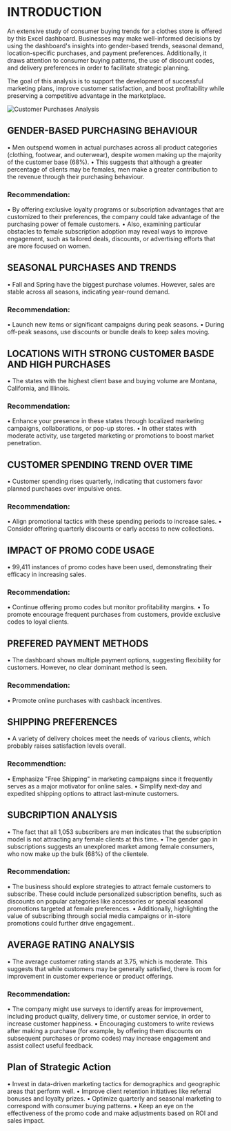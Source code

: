 # INTRODUCTION
An extensive study of consumer buying trends for a clothes store is offered by this Excel dashboard. 
Businesses may make well-informed decisions by using the dashboard's insights into gender-based trends, seasonal demand, location-specific purchases, and payment preferences.
Additionally, it draws attention to consumer buying patterns, the use of discount codes, and delivery preferences in order to facilitate strategic planning.  

The goal of this analysis is to support the development of successful marketing plans, improve customer satisfaction, and boost profitability while preserving a competitive advantage in the marketplace.


![Customer Purchases Analysis](https://github.com/user-attachments/assets/7df1b3f9-3bdf-499e-929a-f44b2ce6e97c)

## GENDER-BASED PURCHASING BEHAVIOUR
• Men outspend women in actual purchases across all product categories (clothing, footwear, and outerwear), despite women making up the majority of the customer base (68%). 
• This suggests that although a greater percentage of clients may be females, men make a greater contribution to the revenue through their purchasing behaviour.

### Recommendation:
• By offering exclusive loyalty programs or subscription advantages that are customized to their preferences, the company could take advantage of the purchasing power of female customers. 
• Also, examining particular obstacles to female subscription adoption may reveal ways to improve engagement, such as tailored deals, discounts, or advertising efforts that are more focused on women.


## SEASONAL PURCHASES AND TRENDS
• Fall and Spring have the biggest purchase volumes. However, sales are stable across all seasons, indicating year-round demand.

### Recommendation: 
• Launch new items or significant campaigns during peak seasons. 
• During off-peak seasons, use discounts or bundle deals to keep sales moving.


## LOCATIONS WITH STRONG CUSTOMER BASDE AND HIGH PURCHASES
• The states with the highest client base and buying volume are Montana, California, and Illinois.

### Recommendation: 
• Enhance your presence in these states through localized marketing campaigns, collaborations, or pop-up stores. 
• In other states with moderate activity, use targeted marketing or promotions to boost market penetration.


## CUSTOMER SPENDING TREND OVER TIME
• Customer spending rises quarterly, indicating that customers favor planned purchases over impulsive ones.

### Recommendation:
• Align promotional tactics with these spending periods to increase sales. 
• Consider offering quarterly discounts or early access to new collections.


## IMPACT OF PROMO CODE USAGE
• 99,411 instances of promo codes have been used, demonstrating their efficacy in increasing sales.

### Recommendation:
• Continue offering promo codes but monitor profitability margins.
• To promote encourage frequent purchases from customers, provide exclusive codes to loyal clients.


## PREFERED PAYMENT METHODS
•	The dashboard shows multiple payment options, suggesting flexibility for customers. However, no clear dominant method is seen.

### Recommendation:
• Promote online purchases with cashback incentives.


## SHIPPING PREFERENCES
• A variety of delivery choices meet the needs of various clients, which probably raises satisfaction levels overall.

### Recommendtion: 
• Emphasize "Free Shipping" in marketing campaigns since it frequently serves as a major motivator for online sales. 
• Simplify next-day and expedited shipping options to attract last-minute customers.


## SUBCRIPTION ANALYSIS
• The fact that all 1,053 subscribers are men indicates that the subscription model is not attracting any female clients at this time. 
• The gender gap in subscriptions suggests an unexplored market among female consumers, who now make up the bulk (68%) of the clientele.

### Recommendation:
• The business should explore strategies to attract female customers to subscribe. These could include personalized subscription benefits, such as discounts on popular categories like accessories or special seasonal promotions targeted at female preferences. 
• Additionally, highlighting the value of subscribing through social media campaigns or in-store promotions could further drive engagement..


## AVERAGE RATING ANALYSIS
• The average customer rating stands at 3.75, which is moderate. This suggests that while customers may be generally satisfied, there is room for improvement in customer experience or product offerings.

### Recommendation:
• The company might use surveys to identify areas for improvement, including product quality, delivery time, or customer service, in order to increase customer happiness. 
• Encouraging customers to write reviews after making a purchase (for example, by offering them discounts on subsequent purchases or promo codes) may increase engagement and assist collect useful feedback.



## Plan of Strategic Action
• Invest in data-driven marketing tactics for demographics and geographic areas that perform well.
• Improve client retention initiatives like referral bonuses and loyalty prizes.
• Optimize quarterly and seasonal marketing to correspond with consumer buying patterns.
• Keep an eye on the effectiveness of the promo code and make adjustments based on ROI and sales impact.


